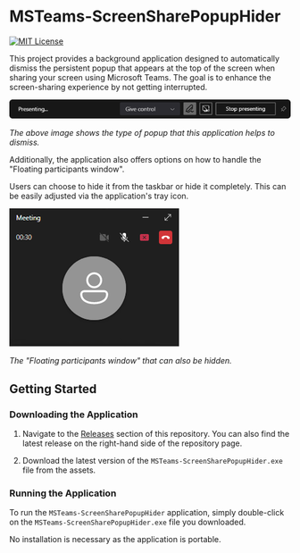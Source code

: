 # MSTeams-ScreenSharePopupHider

[![MIT License](https://img.shields.io/badge/license-MIT-green.svg)](LICENSE)

This project provides a background application designed to automatically dismiss the persistent popup that appears at the top of the screen when sharing your screen using Microsoft Teams. The goal is to enhance the screen-sharing experience by not getting interrupted.

![MSTeams Popup](readme-assets/MSTeams_Popup.png)

_The above image shows the type of popup that this application helps to dismiss._

Additionally, the application also offers options on how to handle the "Floating participants window".

Users can choose to hide it from the taskbar or hide it completely. This can be easily adjusted via the application's tray icon.

![MSTeams Participants Window](readme-assets/MSTeams_Participants_Window.png)

_The "Floating participants window" that can also be hidden._

## Getting Started

### Downloading the Application

1. Navigate to the [Releases](https://github.com/N3uR0TiCV0iD/MSTeams-ScreenSharePopupHider/releases) section of this repository.
You can also find the latest release on the right-hand side of the repository page.

2. Download the latest version of the `MSTeams-ScreenSharePopupHider.exe` file from the assets.

### Running the Application

To run the `MSTeams-ScreenSharePopupHider` application, simply double-click on the `MSTeams-ScreenSharePopupHider.exe` file you downloaded.

No installation is necessary as the application is portable.
